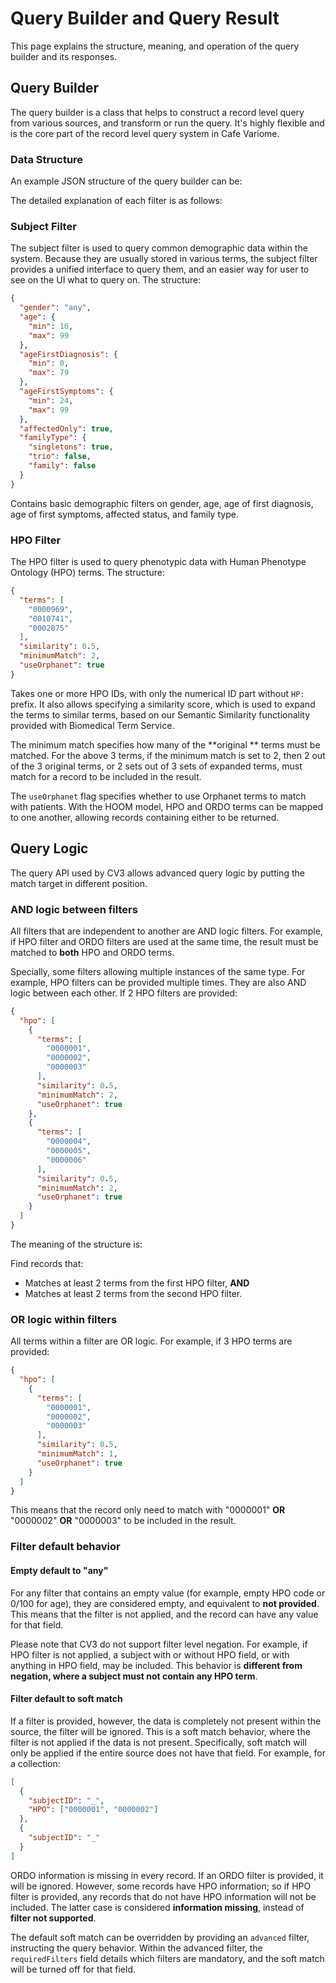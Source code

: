 # Query Builder and Query Result

This page explains the structure, meaning, and operation of the query builder and its responses.

## Query Builder

The query builder is a class that helps to construct a record level query from various sources, and transform or run the query. It's highly flexible and is the core part of the record level query system in Cafe Variome.

### Data Structure

An example JSON structure of the query builder can be:

<include from="library.md" element-id="json-record_query_builder-maximum"></include>

The detailed explanation of each filter is as follows:

### Subject Filter

The subject filter is used to query common demographic data within the system. Because they are usually stored in various terms, the subject filter provides a unified interface to query them, and an easier way for user to see on the UI what to query on. The structure:

```json
{
  "gender": "any",
  "age": {
    "min": 16,
    "max": 99
  },
  "ageFirstDiagnosis": {
    "min": 0,
    "max": 79
  },
  "ageFirstSymptoms": {
    "min": 24,
    "max": 99
  },
  "affectedOnly": true,
  "familyType": {
    "singletons": true,
    "trio": false,
    "family": false
  }
}
```

Contains basic demographic filters on gender, age, age of first diagnosis, age of first symptoms, affected status, and family type.

### HPO Filter

The HPO filter is used to query phenotypic data with Human Phenotype Ontology (HPO) terms. The structure:

```json
{
  "terms": [
    "0000969",
    "0010741",
    "0002075"
  ],
  "similarity": 0.5,
  "minimumMatch": 2,
  "useOrphanet": true
}
```

Takes one or more HPO IDs, with only the numerical ID part without `HP:` prefix. It also allows specifying a similarity score, which is used to expand the terms to similar terms, based on our Semantic Similarity functionality provided with Biomedical Term Service.

The minimum match specifies how many of the **original ** terms must be matched. For the above 3 terms, if the minimum match is set to 2, then 2 out of the 3 original terms, or 2 sets out of 3 sets of expanded terms, must match for a record to be included in the result.

The `useOrphanet` flag specifies whether to use Orphanet terms to match with patients. With the HOOM model, HPO and ORDO terms can be mapped to one another, allowing records containing either to be returned.

## Query Logic

The query API used by CV3 allows advanced query logic by putting the match target in different position.

### AND logic between filters

All filters that are independent to another are AND logic filters. For example, if HPO filter and ORDO filters are used at the same time, the result must be matched to **both** HPO and ORDO terms.

Specially, some filters allowing multiple instances of the same type. For example, HPO filters can be provided multiple times. They are also AND logic between each other. If 2 HPO filters are provided:

```json
{
  "hpo": [
    {
      "terms": [
        "0000001",
        "0000002",
        "0000003"
      ],
      "similarity": 0.5,
      "minimumMatch": 2,
      "useOrphanet": true
    },
    {
      "terms": [
        "0000004",
        "0000005",
        "0000006"
      ],
      "similarity": 0.5,
      "minimumMatch": 2,
      "useOrphanet": true
    }
  ]
}
```

The meaning of the structure is:

Find records that:
- Matches at least 2 terms from the first HPO filter, **AND**
- Matches at least 2 terms from the second HPO filter.

### OR logic within filters

All terms within a filter are OR logic. For example, if 3 HPO terms are provided:

```json
{
  "hpo": [
    {
      "terms": [
        "0000001",
        "0000002",
        "0000003"
      ],
      "similarity": 0.5,
      "minimumMatch": 1,
      "useOrphanet": true
    }
  ]
}
```

This means that the record only need to match with "0000001" **OR** "0000002" **OR** "0000003" to be included in the result.

### Filter default behavior

#### Empty default to "any"

For any filter that contains an empty value (for example, empty HPO code or 0/100 for age), they are considered empty, and equivalent to **not provided**. This means that the filter is not applied, and the record can have any value for that field.

Please note that CV3 do not support filter level negation. For example, if HPO filter is not applied, a subject with or without HPO field, or with anything in HPO field, may be included. This behavior is **different from negation, where a subject must not contain any HPO term**.

#### Filter default to soft match

If a filter is provided, however, the data is completely not present within the source, the filter will be ignored. This is a soft match behavior, where the filter is not applied if the data is not present. Specifically, soft match will only be applied if the entire source does not have that field. For example, for a collection:

```json
[
  {
    "subjectID": "_",
    "HPO": ["0000001", "0000002"]
  },
  {
    "subjectID": "_"
  }
]
```

ORDO information is missing in every record. If an ORDO filter is provided, it will be ignored. However, some records have HPO information; so if HPO filter is provided, any records that do not have HPO information will not be included. The latter case is considered **information missing**, instead of **filter not supported**.

The default soft match can be overridden by providing an `advanced` filter, instructing the query behavior. Within the advanced filter, the `requiredFilters` field details which filters are mandatory, and the soft match will be turned off for that field.
